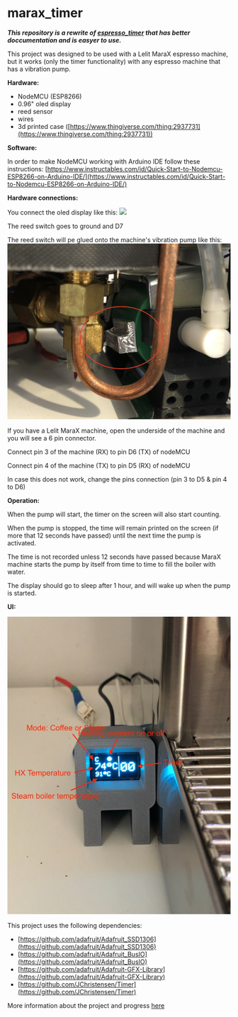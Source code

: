 # marax_timer

***This repository is a rewrite of [espresso_timer](https://github.com/alexrus/espresso_timer) that has better doccumentation and is easyer to use.***

This project was designed to be used with a Lelit MaraX espresso machine, but it works (only the timer functionality) with any espresso machine that has a vibration pump.

**Hardware:**

- NodeMCU (ESP8266)
- 0.96" oled display
- reed sensor
- wires
- 3d printed case ([https://www.thingiverse.com/thing:2937731](https://www.thingiverse.com/thing:2937731))

**Software:**

In order to make NodeMCU working with Arduino IDE follow these instructions: [https://www.instructables.com/id/Quick-Start-to-Nodemcu-ESP8266-on-Arduino-IDE/](https://www.instructables.com/id/Quick-Start-to-Nodemcu-ESP8266-on-Arduino-IDE/)


**Hardware connections:**

You connect the oled display like this:
![](https://circuits4you.com/wp-content/uploads/2019/01/NodeMCU_ESP8266_OLED_Display.png)

The reed switch goes to ground and D7

The reed switch will pe glued onto the machine's vibration pump like this:
![](resources/pump.jpg)

If you have a Lelit MaraX machine, open the underside of the machine and you will see a 6 pin connector.


Connect pin 3 of the machine (RX) to pin D6 (TX) of nodeMCU

Connect pin 4 of the machine (TX) to pin D5 (RX) of nodeMCU

In case this does not work, change the pins connection (pin 3 to D5 & pin 4 to D6)



**Operation:**

When the pump will start, the timer on the screen will also start counting.

When the pump is stopped, the time will remain printed on the screen (if more that 12 seconds have passed) until the next time the pump is activated.

The time is not recorded unless 12 seconds have passed because MaraX machine starts the pump by itself from time to time to fill the boiler with water.

The display should go to sleep after 1 hour, and will wake up when the pump is started.


**UI:**

![](resources/ui.jpg)


This project uses the following dependencies:

* [https://github.com/adafruit/Adafruit_SSD1306](https://github.com/adafruit/Adafruit_SSD1306)
* [https://github.com/adafruit/Adafruit_BusIO](https://github.com/adafruit/Adafruit_BusIO)
* [https://github.com/adafruit/Adafruit-GFX-Library](https://github.com/adafruit/Adafruit-GFX-Library)
* [https://github.com/JChristensen/Timer](https://github.com/JChristensen/Timer)



More information about the project and progress [here](https://www.home-barista.com/espresso-machines/lelit-marax-t61215-350.html#p723763)